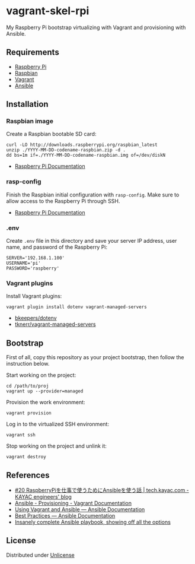 vagrant-skel-rpi
================

My Raspberry Pi bootstrap virtualizing with Vagrant and provisioning with Ansible.

Requirements
------------

* [Raspberry Pi](http://www.raspberrypi.org/)
* [Raspbian](http://www.raspbian.org/)
* [Vagrant](http://www.vagrantup.com/)
* [Ansible](http://www.ansible.com/)

Installation
------------

### Raspbian image

Create a Raspbian bootable SD card:

```
curl -LO http://downloads.raspberrypi.org/raspbian_latest
unzip ./YYYY-MM-DD-codename-raspbian.zip -d .
dd bs=1m if=./YYYY-MM-DD-codename-raspbian.img of=/dev/diskN
```

* [Raspberry Pi Documentation](http://www.raspberrypi.org/documentation/installation/installing-images/README.md)

### rasp-config

Finish the Raspbian initial configuration with `rasp-config`. Make sure to allow access to the Raspberry Pi through SSH.

* [Raspberry Pi Documentation](http://www.raspberrypi.org/documentation/configuration/raspi-config.md)

### .env

Create `.env` file in this directory and save your server IP address, user name, and password of the Raspberry Pi:

```
SERVER='192.168.1.100'
USERNAME='pi'
PASSWORD='raspberry'
```

### Vagrant plugins

Install Vagrant plugins:

```
vagrant plugin install dotenv vagrant-managed-servers
```

* [bkeepers/dotenv](https://github.com/bkeepers/dotenv)
* [tknerr/vagrant-managed-servers](https://github.com/tknerr/vagrant-managed-servers)

Bootstrap
---------

First of all, copy this repository as your project bootstrap, then follow the instruction below.

Start working on the project:

```
cd /path/to/proj
vagrant up --provider=managed
```

Provision the work environment:

```
vagrant provision
```

Log in to the virtualized SSH environment:

```
vagrant ssh
```

Stop working on the project and unlink it:

```
vagrant destroy
```

References
----------

* [\#20 RaspberryPiを仕事で使うためにAnsibleを使う話 | tech.kayac.com - KAYAC engineers' blog](http://tech.kayac.com/archive/20_raspberrypiansible.html)
* [Ansible - Provisioning - Vagrant Documentation](http://docs.vagrantup.com/v2/provisioning/ansible.html)
* [Using Vagrant and Ansible — Ansible Documentation](http://docs.ansible.com/guide_vagrant.html)
* [Best Practices — Ansible Documentation](http://docs.ansible.com/playbooks_best_practices.html)
* [Insanely complete Ansible playbook, showing off all the options](https://gist.github.com/marktheunissen/2979474)

License
-------

Distributed under [Unlicense](http://unlicense.org/)
